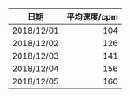 | 日期       | 平均速度/cpm |
| :--------: | -----------: |
| 2018/12/01 | 104          |
| 2018/12/02 | 126          |
| 2018/12/03 | 141          |
| 2018/12/04 | 156          |
| 2018/12/05 | 160          |
